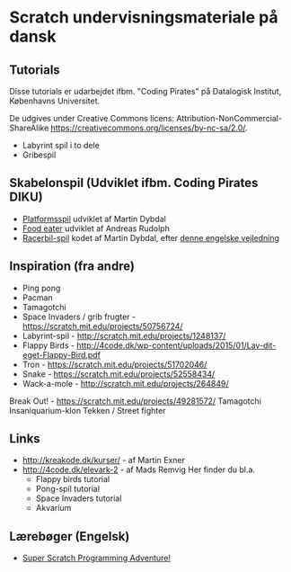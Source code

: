 Scratch undervisningsmateriale på dansk
=======================================

Tutorials
---------
Disse tutorials er udarbejdet ifbm. "Coding Pirates" på Datalogisk
Institut, Københavns Universitet.

De udgives under Creative Commons licens: Attribution-NonCommercial-ShareAlike
<https://creativecommons.org/licenses/by-nc-sa/2.0/>.

 * Labyrint spil i to dele
 * Gribespil


Skabelonspil (Udviklet ifbm. Coding Pirates DIKU)
-------------------------------------------------

 * [Platformsspil](https://scratch.mit.edu/projects/58270212/) udviklet af Martin Dybdal
 * [Food eater](https://scratch.mit.edu/projects/59714666/) udviklet af Andreas Rudolph
 * [Racerbil-spil](https://scratch.mit.edu/projects/77571782/) kodet af Martin Dybdal, efter [denne engelske vejledning](http://scratched.gse.harvard.edu/resources/speed-racer-1-hour-scratch-introduction)

Inspiration (fra andre)
-----------------------
 * Ping pong
 * Pacman
 * Tamagotchi
 * Space Invaders / grib frugter - https://scratch.mit.edu/projects/50756724/
 * Labyrint-spil - http://scratch.mit.edu/projects/1248137/
 * Flappy Birds - http://4code.dk/wp-content/uploads/2015/01/Lav-dit-eget-Flappy-Bird.pdf
 * Tron - https://scratch.mit.edu/projects/51702046/
 * Snake - https://scratch.mit.edu/projects/52558434/
 * Wack-a-mole - http://scratch.mit.edu/projects/264849/

Break Out! - https://scratch.mit.edu/projects/49281572/
Tamagotchi
Insaniquarium-klon
Tekken / Street fighter


Links
-----
 * <http://kreakode.dk/kurser/> - af Martin Exner
 * <http://4code.dk/elevark-2> - af Mads Remvig
   Her finder du bl.a.
   * Flappy birds tutorial
   * Pong-spil tutorial
   * Space Invaders tutorial
   * Akvarium

Lærebøger (Engelsk)
-------------------
 * [Super Scratch Programming Adventure!](https://www.nostarch.com/scratch)
